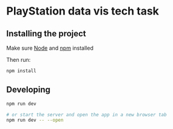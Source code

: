 
# PlayStation data vis tech task

## Installing the project

Make sure [Node](https://nodejs.org/en/download) and [npm](https://docs.npmjs.com/downloading-and-installing-node-js-and-npm) installed

Then run: 
```sh
npm install
```

## Developing

```sh
npm run dev

# or start the server and open the app in a new browser tab
npm run dev -- --open
```

